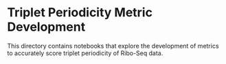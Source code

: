 # Triplet Periodicity Metric Development 

This directory contains notebooks that explore the development of metrics to accurately score triplet periodicity of Ribo-Seq data. 